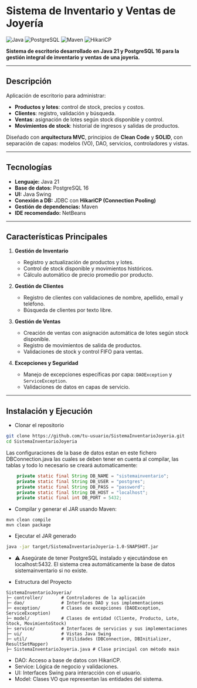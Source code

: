 # Sistema de Inventario y Ventas de Joyería

![Java](https://img.shields.io/badge/Java-21-blue?logo=java)
![PostgreSQL](https://img.shields.io/badge/PostgreSQL-16-blue?logo=postgresql)
![Maven](https://img.shields.io/badge/Maven-3.9.2-red?logo=apachemaven)
![HikariCP](https://img.shields.io/badge/HikariCP-pool-lightgrey)

**Sistema de escritorio desarrollado en Java 21 y PostgreSQL 16 para la gestión integral de inventario y ventas de una joyería.**

---

## Descripción

Aplicación de escritorio para administrar:

- **Productos y lotes**: control de stock, precios y costos.
- **Clientes**: registro, validación y búsqueda.
- **Ventas**: asignación de lotes según stock disponible y control.
- **Movimientos de stock**: historial de ingresos y salidas de productos.

Diseñado con **arquitectura MVC**, principios de **Clean Code** y **SOLID**, con separación de capas: modelos (VO), DAO, servicios, controladores y vistas.

---

## Tecnologías

- **Lenguaje:** Java 21  
- **Base de datos:** PostgreSQL 16  
- **UI:** Java Swing  
- **Conexión a DB:** JDBC con **HikariCP (Connection Pooling)**  
- **Gestión de dependencias:** Maven  
- **IDE recomendado:** NetBeans  

---

## Características Principales

1. **Gestión de Inventario**
   - Registro y actualización de productos y lotes.
   - Control de stock disponible y movimientos históricos.
   - Cálculo automático de precio promedio por producto.

2. **Gestión de Clientes**
   - Registro de clientes con validaciones de nombre, apellido, email y teléfono.
   - Búsqueda de clientes por texto libre.

3. **Gestión de Ventas**
   - Creación de ventas con asignación automática de lotes según stock disponible.
   - Registro de movimientos de salida de productos.
   - Validaciones de stock y control FIFO para ventas.

4. **Excepciones y Seguridad**
   - Manejo de excepciones específicas por capa: `DAOException` y `ServiceException`.
   - Validaciones de datos en capas de servicio.

---

## Instalación y Ejecución

- Clonar el repositorio

```bash
git clone https://github.com/tu-usuario/SistemaInventarioJoyeria.git
cd SistemaInventarioJoyeria

```

Las configuraciones de la base de datos estan en este fichero DBConnection.java las cuales se deben tener en cuenta al compilar, las tablas y todo lo necesario se creará automaticamente:
```java
    private static final String DB_NAME = "sistemainventario";
    private static final String DB_USER = "postgres";
    private static final String DB_PASS = "password";
    private static final String DB_HOST = "localhost";
    private static final int DB_PORT = 5432;
```
- Compilar y generar el JAR usando Maven:

```
mvn clean compile
mvn clean package
```

- Ejecutar el JAR generado

```bash
java -jar target/SistemaInventarioJoyeria-1.0-SNAPSHOT.jar
```
- ⚠️ Asegúrate de tener PostgreSQL instalado y ejecutándose en localhost:5432.
El sistema crea automáticamente la base de datos sistemainventario si no existe.

- Estructura del Proyecto

```
SistemaInventarioJoyeria/
├─ controller/       # Controladores de la aplicación
├─ dao/              # Interfaces DAO y sus implementaciones
├─ exception/        # Clases de excepciones (DAOException, ServiceException)
├─ model/            # Clases de entidad (Cliente, Producto, Lote, Stock, MovimientoStock)
├─ service/          # Interfaces de servicios y sus implementaciones
├─ ui/               # Vistas Java Swing
├─ util/             # Utilidades (DBConnection, DBInitializer, ResultSetMapper)
├─ SistemaInventarioJoyeria.java # Clase principal con método main
```

- DAO: Acceso a base de datos con HikariCP.
- Service: Lógica de negocio y validaciones.
- UI: Interfaces Swing para interacción con el usuario.
- Model: Clases VO que representan las entidades del sistema.
